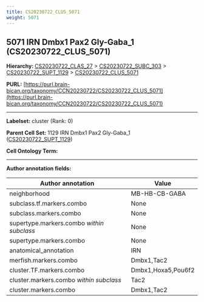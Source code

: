 ```yaml
---
title: CS20230722_CLUS_5071
weight: 5071
---
```

## 5071 IRN Dmbx1 Pax2 Gly-Gaba_1 (CS20230722_CLUS_5071)
<b>Hierarchy: </b>
[CS20230722_CLAS_27](../CS20230722_CLAS_27) >
[CS20230722_SUBC_303](../CS20230722_SUBC_303) >
[CS20230722_SUPT_1129](../CS20230722_SUPT_1129) >
[CS20230722_CLUS_5071](../CS20230722_CLUS_5071)

**PURL:** [https://purl.brain-bican.org/taxonomy/CCN20230722/CS20230722_CLUS_5071](https://purl.brain-bican.org/taxonomy/CCN20230722/CS20230722_CLUS_5071)

---


**Labelset:** cluster (Rank: 0)

**Parent Cell Set:** 1129 IRN Dmbx1 Pax2 Gly-Gaba_1 ([CS20230722_SUPT_1129](../CS20230722_SUPT_1129))



**Cell Ontology Term:** 

[MARKER GENES.]: #


---

[TRANSFERRED ANNOTATIONS.]: #


[AUTHOR ANNOTATION FIELDS.]: #


**Author annotation fields:**

| Author annotation | Value |
|-------------------|-------|
|neighborhood|MB-HB-CB-GABA|
|subclass.tf.markers.combo|None|
|subclass.markers.combo|None|
|supertype.markers.combo _within subclass_|None|
|supertype.markers.combo|None|
|anatomical_annotation|IRN|
|merfish.markers.combo|Dmbx1,Tac2|
|cluster.TF.markers.combo|Dmbx1,Hoxa5,Pou6f2|
|cluster.markers.combo _within subclass_|Tac2|
|cluster.markers.combo|Dmbx1,Tac2|
